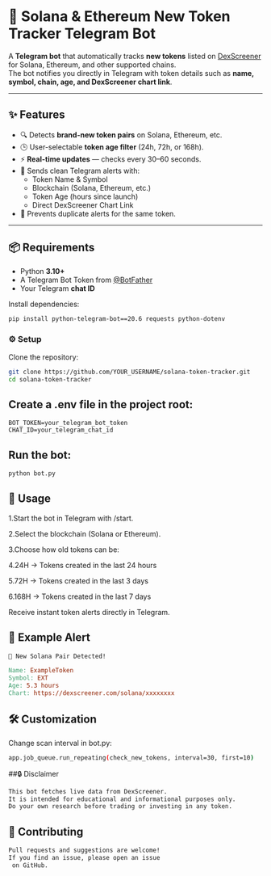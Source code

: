 # 🚀 Solana & Ethereum New Token Tracker Telegram Bot

A **Telegram bot** that automatically tracks **new tokens** listed on [DexScreener](https://dexscreener.com/) for Solana, Ethereum, and other supported chains.  
The bot notifies you directly in Telegram with token details such as **name, symbol, chain, age, and DexScreener chart link**.  

---

## ✨ Features

- 🔍 Detects **brand-new token pairs** on Solana, Ethereum, etc.  
- 🕒 User-selectable **token age filter** (24h, 72h, or 168h).  
- ⚡ **Real-time updates** — checks every 30–60 seconds.  
- 📲 Sends clean Telegram alerts with:
  - Token Name & Symbol  
  - Blockchain (Solana, Ethereum, etc.)  
  - Token Age (hours since launch)  
  - Direct DexScreener Chart Link  
- 🚫 Prevents duplicate alerts for the same token.  

---

## 📦 Requirements

- Python **3.10+**
- A Telegram Bot Token from [@BotFather](https://t.me/BotFather)  
- Your Telegram **chat ID**  

Install dependencies:
```bash
pip install python-telegram-bot==20.6 requests python-dotenv
```

### ⚙️ Setup

Clone the repository:
```bash
git clone https://github.com/YOUR_USERNAME/solana-token-tracker.git
cd solana-token-tracker
```

## Create a .env file in the project root:
```env
BOT_TOKEN=your_telegram_bot_token
CHAT_ID=your_telegram_chat_id
```

## Run the bot:
```bash
python bot.py
```
## 🚀 Usage
1.Start the bot in Telegram with /start.

2.Select the blockchain (Solana or Ethereum).

3.Choose how old tokens can be:

4.24H → Tokens created in the last 24 hours

5.72H → Tokens created in the last 3 days

6.168H → Tokens created in the last 7 days

Receive instant token alerts directly in Telegram.

## 📸 Example Alert
```makefile
🚀 New Solana Pair Detected!

Name: ExampleToken
Symbol: EXT
Age: 5.3 hours
Chart: https://dexscreener.com/solana/xxxxxxxx
```
## 🛠 Customization

Change scan interval in bot.py:
```bash
app.job_queue.run_repeating(check_new_tokens, interval=30, first=10)
```
##🔒 Disclaimer
```bash
This bot fetches live data from DexScreener.
It is intended for educational and informational purposes only.
Do your own research before trading or investing in any token.
```
## 🤝 Contributing
```bash
Pull requests and suggestions are welcome!
If you find an issue, please open an issue
 on GitHub.
 ```



